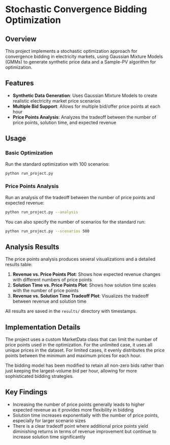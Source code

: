 # Stochastic Convergence Bidding Optimization

## Overview

This project implements a stochastic optimization approach for convergence bidding in electricity markets, using Gaussian Mixture Models (GMMs) to generate synthetic price data and a Sample-PV algorithm for optimization.

## Features

- **Synthetic Data Generation**: Uses Gaussian Mixture Models to create realistic electricity market price scenarios
- **Multiple Bid Support**: Allows for multiple bid/offer price points at each hour
- **Price Points Analysis**: Analyzes the tradeoff between the number of price points, solution time, and expected revenue

## Usage

### Basic Optimization

Run the standard optimization with 100 scenarios:

```bash
python run_project.py
```

### Price Points Analysis

Run an analysis of the tradeoff between the number of price points and expected revenue:

```bash
python run_project.py --analysis
```

You can also specify the number of scenarios for the standard run:

```bash
python run_project.py --scenarios 500
```

## Analysis Results

The price points analysis produces several visualizations and a detailed results table:

1. **Revenue vs. Price Points Plot**: Shows how expected revenue changes with different numbers of price points
2. **Solution Time vs. Price Points Plot**: Shows how solution time scales with the number of price points
3. **Revenue vs. Solution Time Tradeoff Plot**: Visualizes the tradeoff between revenue and solution time

All results are saved in the `results/` directory with timestamps.

## Implementation Details

The project uses a custom MarketData class that can limit the number of price points used in the optimization. For the unlimited case, it uses all unique prices in the dataset. For limited cases, it evenly distributes the price points between the minimum and maximum prices for each hour.

The bidding model has been modified to retain all non-zero bids rather than just keeping the largest-volume bid per hour, allowing for more sophisticated bidding strategies.

## Key Findings

- Increasing the number of price points generally leads to higher expected revenue as it provides more flexibility in bidding
- Solution time increases exponentially with the number of price points, especially for larger scenario sizes
- There is a clear tradeoff point where additional price points yield diminishing returns in terms of revenue improvement but continue to increase solution time significantly